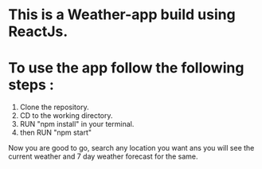 # This is a Weather-app build using ReactJs.

# To use the app follow the following steps :
1. Clone the repository.
2. CD to the working directory.
3. RUN "npm install" in your terminal.
4. then RUN "npm start"

Now you are good to go, search any location you want ans you will see the current weather and 7 day weather forecast for the same.
